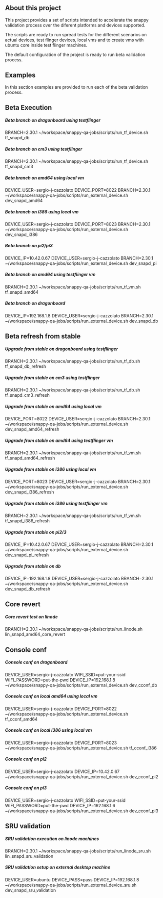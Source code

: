 ## About this project

This project provides a set of scripts intended to accelerate the snappy validation process over the diferent platforms and devices supported. 

The scripts are ready to run spread tests for the different scenarios on actual devices, test flinger devices, local vms and to create vms with 
ubuntu core inside test flinger machines.

The default configuration of the project is ready to run beta validation process.


## Examples

In this section examples are provided to run each of the beta validation process.


## Beta Execution

##### Beta branch on dragonboard using testflinger
BRANCH=2.30.1 ~/workspace/snappy-qa-jobs/scripts/run_tf_device.sh tf_snapd_db

##### Beta branch on cm3 using testflinger
BRANCH=2.30.1 ~/workspace/snappy-qa-jobs/scripts/run_tf_device.sh tf_snapd_cm3

##### Beta branch on amd64 using local vm
DEVICE_USER=sergio-j-cazzolato DEVICE_PORT=8022 BRANCH=2.30.1 ~/workspace/snappy-qa-jobs/scripts/run_external_device.sh dev_snapd_amd64

##### Beta branch on i386 using local vm
DEVICE_USER=sergio-j-cazzolato DEVICE_PORT=8023 BRANCH=2.30.1 ~/workspace/snappy-qa-jobs/scripts/run_external_device.sh dev_snapd_i386

##### Beta branch on pi2/pi3
DEVICE_IP=10.42.0.67 DEVICE_USER=sergio-j-cazzolato BRANCH=2.30.1 ~/workspace/snappy-qa-jobs/scripts/run_external_device.sh dev_snapd_pi

##### Beta branch on amd64 using testflinger vm
BRANCH=2.30.1 ~/workspace/snappy-qa-jobs/scripts/run_tf_vm.sh tf_snapd_amd64

##### Beta branch on dragonboard
DEVICE_IP=192.168.1.8 DEVICE_USER=sergio-j-cazzolato BRANCH=2.30.1 ~/workspace/snappy-qa-jobs/scripts/run_external_device.sh dev_snapd_db


## Beta refresh from stable

##### Upgrade from stable on dragonboard using testflinger
BRANCH=2.30.1 ~/workspace/snappy-qa-jobs/scripts/run_tf_db.sh tf_snapd_db_refresh

##### Upgrade from stable on cm3 using testflinger
BRANCH=2.30.1 ~/workspace/snappy-qa-jobs/scripts/run_tf_db.sh tf_snapd_cm3_refresh

##### Upgrade from stable on amd64 using local vm
DEVICE_PORT=8022 DEVICE_USER=sergio-j-cazzolato BRANCH=2.30.1 ~/workspace/snappy-qa-jobs/scripts/run_external_device.sh dev_snapd_amd64_refresh

##### Upgrade from stable on amd64 using testflinger vm
BRANCH=2.30.1 ~/workspace/snappy-qa-jobs/scripts/run_tf_vm.sh tf_snapd_amd64_refresh

##### Upgrade from stable on i386 using local vm
DEVICE_PORT=8023 DEVICE_USER=sergio-j-cazzolato BRANCH=2.30.1 ~/workspace/snappy-qa-jobs/scripts/run_external_device.sh dev_snapd_i386_refresh

##### Upgrade from stable on i386 using testflinger vm
BRANCH=2.30.1 ~/workspace/snappy-qa-jobs/scripts/run_tf_vm.sh tf_snapd_i386_refresh

##### Upgrade from stable on pi2/3
DEVICE_IP=10.42.0.67 DEVICE_USER=sergio-j-cazzolato BRANCH=2.30.1 ~/workspace/snappy-qa-jobs/scripts/run_external_device.sh dev_snapd_pi_refresh

##### Upgrade from stable on db
DEVICE_IP=192.168.1.8 DEVICE_USER=sergio-j-cazzolato BRANCH=2.30.1 ~/workspace/snappy-qa-jobs/scripts/run_external_device.sh dev_snapd_db_refresh


## Core revert

##### Core revert test on linode
BRANCH=2.30.1 ~/workspace/snappy-qa-jobs/scripts/run_linode.sh lin_snapd_amd64_core_revert


## Console conf

##### Console conf on dragonboard
DEVICE_USER=sergio-j-cazzolato WIFI_SSID=put-your-ssid WIFI_PASSWORD=put-the-pwd DEVICE_IP=192.168.1.8 ~/workspace/snappy-qa-jobs/scripts/run_external_device.sh dev_cconf_db

##### Console conf on local amd64 using local vm
DEVICE_USER=sergio-j-cazzolato DEVICE_PORT=8022 ~/workspace/snappy-qa-jobs/scripts/run_external_device.sh tf_cconf_amd64

##### Console conf on local i386 using local vm
DEVICE_USER=sergio-j-cazzolato DEVICE_PORT=8023 ~/workspace/snappy-qa-jobs/scripts/run_external_device.sh tf_cconf_i386

##### Console conf on pi2
DEVICE_USER=sergio-j-cazzolato DEVICE_IP=10.42.0.67 ~/workspace/snappy-qa-jobs/scripts/run_external_device.sh dev_cconf_pi2

##### Console conf on pi3
DEVICE_USER=sergio-j-cazzolato WIFI_SSID=put-your-ssid WIFI_PASSWORD=put-the-pwd DEVICE_IP=192.168.1.6 ~/workspace/snappy-qa-jobs/scripts/run_external_device.sh dev_cconf_pi3


## SRU validation

##### SRU validation execution on linode machines
BRANCH=2.30.1 ~/workspace/snappy-qa-jobs/scripts/run_linode_sru.sh lin_snapd_sru_validation

##### SRU validation setup on external desktop machine
DEVICE_USER=ubuntu DEVICE_PASS=pass DEVICE_IP=192.168.1.8 ~/workspace/snappy-qa-jobs/scripts/run_external_device_sru.sh dev_snapd_sru_validation
